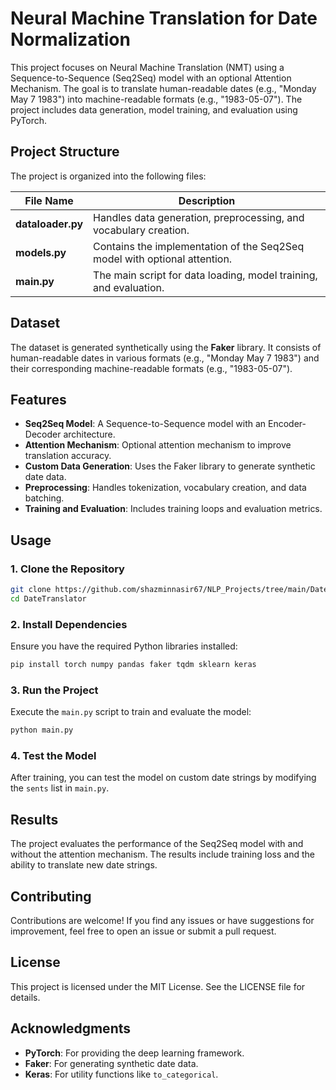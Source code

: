 # Neural Machine Translation for Date Normalization

This project focuses on Neural Machine Translation (NMT) using a Sequence-to-Sequence (Seq2Seq) model with an optional Attention Mechanism. The goal is to translate human-readable dates (e.g., "Monday May 7 1983") into machine-readable formats (e.g., "1983-05-07"). The project includes data generation, model training, and evaluation using PyTorch.

## Project Structure
The project is organized into the following files:

| File Name | Description |
|-----------|-------------|
| **dataloader.py** | Handles data generation, preprocessing, and vocabulary creation. |
| **models.py** | Contains the implementation of the Seq2Seq model with optional attention. |
| **main.py** | The main script for data loading, model training, and evaluation. |

## Dataset
The dataset is generated synthetically using the **Faker** library. It consists of human-readable dates in various formats (e.g., "Monday May 7 1983") and their corresponding machine-readable formats (e.g., "1983-05-07").

## Features
- **Seq2Seq Model**: A Sequence-to-Sequence model with an Encoder-Decoder architecture.
- **Attention Mechanism**: Optional attention mechanism to improve translation accuracy.
- **Custom Data Generation**: Uses the Faker library to generate synthetic date data.
- **Preprocessing**: Handles tokenization, vocabulary creation, and data batching.
- **Training and Evaluation**: Includes training loops and evaluation metrics.

## Usage
### 1. Clone the Repository
```bash
git clone https://github.com/shazminnasir67/NLP_Projects/tree/main/DatesTranslator
cd DateTranslator
```

### 2. Install Dependencies
Ensure you have the required Python libraries installed:
```bash
pip install torch numpy pandas faker tqdm sklearn keras
```

### 3. Run the Project
Execute the `main.py` script to train and evaluate the model:
```bash
python main.py
```

### 4. Test the Model
After training, you can test the model on custom date strings by modifying the `sents` list in `main.py`.

## Results
The project evaluates the performance of the Seq2Seq model with and without the attention mechanism. The results include training loss and the ability to translate new date strings.

## Contributing
Contributions are welcome! If you find any issues or have suggestions for improvement, feel free to open an issue or submit a pull request.

## License
This project is licensed under the MIT License. See the LICENSE file for details.

## Acknowledgments
- **PyTorch**: For providing the deep learning framework.
- **Faker**: For generating synthetic date data.
- **Keras**: For utility functions like `to_categorical`.
